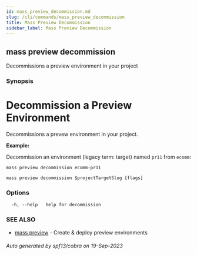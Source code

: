 ```yaml
---
id: mass_preview_decommission.md
slug: /cli/commands/mass_preview_decommission
title: Mass Preview Decommission
sidebar_label: Mass Preview Decommission
---
```

## mass preview decommission

Decommissions a preview environment in your project

### Synopsis

# Decommission a Preview Environment

Decommissions a prevew environment in your project.

**Example:**

Decommission an environment (legacy term: target) named `pr11` from `ecomm`:

```shell
mass preview decommission ecomm-pr11
```


```
mass preview decommission $projectTargetSlug [flags]
```

### Options

```
  -h, --help   help for decommission
```

### SEE ALSO

* [mass preview](/cli/commands/mass_preview)	 - Create & deploy preview environments

###### Auto generated by spf13/cobra on 19-Sep-2023
